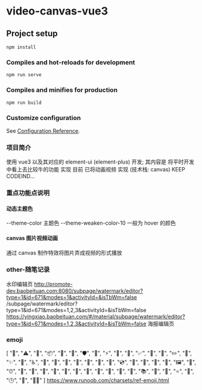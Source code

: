# video-canvas-vue3

## Project setup

```
npm install
```

### Compiles and hot-reloads for development

```
npm run serve
```

### Compiles and minifies for production

```
npm run build
```

### Customize configuration

See [Configuration Reference](https://cli.vuejs.org/config/).

### 项目简介

使用 vue3 以及其对应的 element-ui (element-plus) 开发;
其内容是 将平时开发中看上去比较牛的功能 实现
目前 已将动画视频 实现 (技术栈: canvas)
KEEP CODEIND...

### 重点功能点说明

#### 动态主题色

--theme-color 主题色
--theme-weaken-color-10 一般为 hover 的颜色

#### canvas 图片视频动画

通过 canvas 制作特效将图片弄成视频的形式播放

### other-随笔记录

水印编辑页
http://promote-dev.baobeituan.com:8080/subpage/watermark/editor?type=1&id=671&modes=1&activityId=&isTbWm=false
/subpage/watermark/editor?type=1&id=671&modes=1,2,3&activityId=&isTbWm=false
https://yingxiao.baobeituan.com/#/material/subpage/watermark/editor?type=1&id=671&modes=1,2,3&activityId=&isTbWm=false
海报编辑页

### emoji

[
"🚀", "⚠️", "🍡", "📦", "📱", "💪", "🛡", "🧳", "⚡️", "🔌", "🥄", "✅",
"🚫", "👷", "✏️", "📝", "✨", "🎉", "♿️", "🐛", "🎨", "🚨", "🤔", "🛴",
"💃", "📖", "💿", "🎯", "👥", "🎁", "📄", "🖼", "🔗", "⏰", "🍇", "🍓",
"🍉", "🍍", "🍎", "🍌", "🍐", "🍊", "🥭", "🍈", "🥥", "📚", "🧩", "🔨",
"⭐", "🤣", "🕒", "👀", "🤷‍♂️"
]
https://www.runoob.com/charsets/ref-emoji.html
